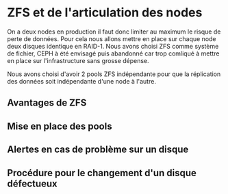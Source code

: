 # ZFS et de l'articulation des nodes

On a deux nodes en production il faut donc limiter au maximum le risque de perte de données. Pour cela nous allons mettre en place sur chaque node deux disques identique en RAID-1. Nous avons choisi ZFS comme système de fichier, CEPH à été envisagé puis abandonné car trop comliqué à mettre en place sur l'infrastructure sans grosse dépense.

Nous avons choisi d'avoir 2 pools ZFS indépendante pour que la réplication des données soit indépendante d'une node à l'autre.

## Avantages de ZFS


## Mise en place des pools


## Alertes en cas de problème sur un disque


## Procédure pour le changement d'un disque défectueux
